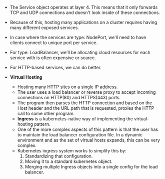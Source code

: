 * The Service object operates at layer 4. This means that it only forwards TCP and UDP connections and doesn't look inside of these connections.
* Because of this, hosting many applications on a cluster requires having many different exposed services.
* In case where the services are type: NodePort, we'll need to have clients connect to unique port per service.
* For type: LoadBalancer, we'll be allocating cloud resources for each service with is often expensive or scarce.

* For HTTP-based services, we can do better.
* **Virtual Hosting**
    * Hosting many HTTP sites on a single IP address.
    * The user uses a load balancer or reverse proxy to accept incoming connections on HTTP(80) and HTTPS(443) ports.
    * The program then parses the HTTP connection and based on the Host header and the URL path that is requested, proxies the HTTP call to some other program.
    * **Ingress** is a kubernetes-native way of implementing the virtual-hosting pattern.
    * One of the more complex aspects of this pattern is that the user has to maintain the load balancer configuration file. In a dynamic environment and as the set of virtual hosts expands, this can be very complex.
    * Kubernetes ingress system works to simplify this by:
        1. Standardizing that configuration.
        2. Moving it to a standard kubernetes object.
        3. Merging multiple Ingress objects into a single config for the load balancer. 
